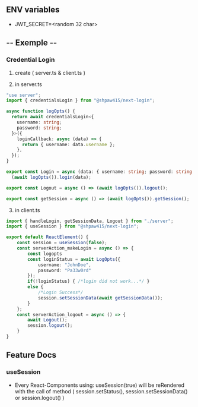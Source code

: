 ## ENV variables

- JWT_SECRET=<random 32 char>

## -- Exemple --

### Credential Login

1. create ( server.ts & client.ts )

2. in server.ts

```TypeScript
"use server";
import { credentialsLogin } from "@shpaw415/next-login";

async function logOpts() {
  return await credentialsLogin<{
    username: string;
    password: string;
  }>({
    loginCallback: async (data) => {
      return { username: data.username };
    },
  });
}

export const Login = async (data: { username: string; password: string }) =>
  (await logOpts()).login(data);

export const Logout = async () => (await logOpts()).logout();

export const getSession = async () => (await logOpts()).getSession();


```

3. in client.ts

```TypeScript
import { handleLogin, getSessionData, Logout } from "./server";
import { useSession } from "@shpaw415/next-login";

export default ReactElement() {
	const session = useSession(false);
	const serverAction_makeLogin = async () => {
		const logopts
		const loginStatus = await LogOpts({
			username: "JohnDoe",
			password: "Pa33w0rd"
		});
		if(!loginStatus) { /*login did not work...*/ }
		else {
			/*Login Success*/
			session.setSessionData(await getSessionData());
		}
	};
	const serverAction_logout = async () => {
		await Logout();
		session.logout();
	}
}
```

## Feature Docs

### useSession

- Every React-Components using: useSession(true)
  will be reRendered with the call of method ( session.setStatus(), session.setSessionData() or session.logout() )
